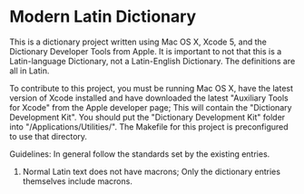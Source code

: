 Modern Latin Dictionary
=======================

This is a dictionary project written using Mac OS X, Xcode 5, and the Dictionary
Developer Tools from Apple. It is important to not that this is a Latin-language
Dictionary, not a Latin-English Dictionary. The definitions are all in Latin.

To contribute to this project, you must be running Mac OS X, have the latest
version of Xcode installed and have downloaded the latest "Auxiliary Tools for
Xcode" from the Apple developer page; This will contain the "Dictionary
Development Kit". You should put the "Dictionary Development Kit" folder into
"/Applications/Utilities/". The Makefile for this project is preconfigured to
use that directory.

Guidelines:
In general follow the standards set by the existing entries.
  1. Normal Latin text does not have macrons; Only the dictionary entries
  themselves include macrons.
